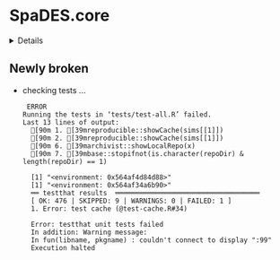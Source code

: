 # SpaDES.core

<details>

* Version: 0.2.6
* Source code: https://github.com/cran/SpaDES.core
* URL: http://spades-core.predictiveecology.org/, https://github.com/PredictiveEcology/SpaDES.core
* BugReports: https://github.com/PredictiveEcology/SpaDES.core/issues
* Date/Publication: 2019-09-13 14:20:02 UTC
* Number of recursive dependencies: 167

Run `revdep_details(,"SpaDES.core")` for more info

</details>

## Newly broken

*   checking tests ...
    ```
     ERROR
    Running the tests in ‘tests/test-all.R’ failed.
    Last 13 lines of output:
      [90m 1. [39mreproducible::showCache(sims[[1]])
      [90m 2. [39mreproducible::showCache(sims[[1]])
      [90m 6. [39marchivist::showLocalRepo(x)
      [90m 7. [39mbase::stopifnot(is.character(repoDir) & length(repoDir) == 1)
      
      [1] "<environment: 0x564af4d84d88>"
      [1] "<environment: 0x564af34a6b90>"
      ══ testthat results  ════════════════════════════════════
      [ OK: 476 | SKIPPED: 9 | WARNINGS: 0 | FAILED: 1 ]
      1. Error: test cache (@test-cache.R#34) 
      
      Error: testthat unit tests failed
      In addition: Warning message:
      In fun(libname, pkgname) : couldn't connect to display ":99"
      Execution halted
    ```

